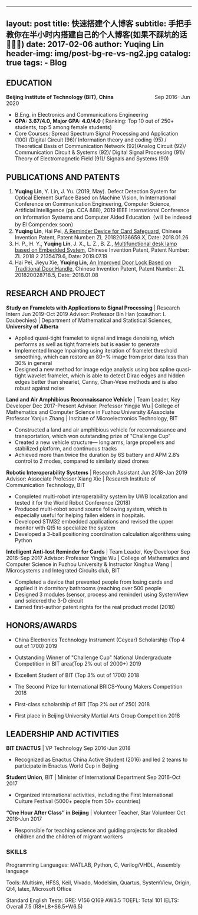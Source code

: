 
---
layout:     post
title:      快速搭建个人博客
subtitle:   手把手教你在半小时内搭建自己的个人博客(如果不踩坑的话🙈🙊🙉)
date:       2017-02-06
author:     Yuqing Lin
header-img: img/post-bg-re-vs-ng2.jpg
catalog: true
tags:
    - Blog
---


## EDUCATION
	
**Beijing Institute of Technology (BIT), China** &emsp; &emsp; &emsp; &emsp; &emsp; &emsp; Sep 2016- Jun 2020
- B.Eng. in Electronics and Communications Engineering
- **GPA: 3.67/4.0, Major GPA: 4.0/4.0** ( Ranking: Top 10 out of 250+ students, top 5 among female students)
- Core Courses: Spread Spectrum Signal Processing and Application (100) /Digital Circuit (96)/ Information theory and coding (95) / Theoretical Basis of Communication Network (92)/Analog Circuit (92)/ Communication Circuit & Systems (92)/ Digital Signal Processing (91)/ Theory of Electromagnetic Field (91)/ Signals and Systems (90)

## PUBLICATIONS AND PATENTS

1.	**Yuqing Lin**, Y. Lin, J. Yu. (2019, May). Defect Detection System for Optical Element Surface Based on Machine Vision, In International Conference on Communication Engineering, Computer Science, Artificial Intelligence (pp. CCA 888), 2019 IEEE International Conference on Information Systems and Computer Aided Education（will be indexed by EI Compendex soon）
2.	**Yuqing Lin**, Hai Pei,  [A Reminder Device for Card Safeguard](http://epub.sipo.gov.cn/tdcdesc.action?strWhere=CN207799879U), Chinese Invention Patent, Patent Number: ZL 201820136659.X, Date: 2018.01.26
3.	H. P., H. Y., **Yuqing Lin**, J. X., L. Z., B. Z., [Multifunctional desk lamp based on Embedded System](http://epub.sipo.gov.cn/tdcdesc.action?strWhere=CN209130571U), Chinese Invention Patent, Patent Number: ZL 2018 2 2135479.6, Date: 2019.07.19
4.	Hai Pei, Jieyu Xie, **Yuqing Lin**, [An Improved Door Lock Based on Traditional Door Handle](http://epub.sipo.gov.cn/tdcdesc.action?strWhere=CN207794802U), Chinese Invention Patent, Patent Number: ZL 201820028718.5, Date: 2018.01.08

## RESEARCH AND PROJECT	

**Study on Framelets with Applications to Signal Processing** | Research Intern                                        Jun 2019-Oct 2019
Advisor: Professor Bin Han (coauthor: I. Daubechies) | Department of Mathematical and Statistical Sciences, **University of Alberta**
- Applied quasi-tight framelet to signal and image denoising, which performs as well as tight framelets but is easier to generate
- Implemented Image Inpainting using iteration of framelet threshold smoothing, which can restore an 80+% image from prior data less than 30% in general
- Designed a new method for image edge analysis using box spline quasi-tight wavelet framelet, which is able to detect Dirac edges and hidden edges better than shearlet, Canny, Chan-Vese methods and is also robust against noise

**Land and Air Amphibious Reconnaissance Vehicle** | Team Leader, Key Developer                                         Dec 2017-Present
Advisor: Professor Yingjie Wu | College of Mathematics and Computer Science in Fuzhou University &Associate Professor Yanjun Zhang | Institute of Microelectronics Technology, BIT 
- Constructed a land and air amphibious vehicle for reconnaissance and transportation, which won outstanding prize of "Challenge Cup"
- Created a new vehicle structure— long arms, large propellers and stabilized platform, and continuous tracks
- Achieved more than twice the duration by 6S battery and APM 2.8’s control to 2 modes, compared to similarly sized drones

**Robotic Interoperability Systems** | Research Assistant                                                              Jun 2018-Jan 2019
Advisor: Associate Professor Xiang Xie | Research Institute of Communication Technology, BIT
- Completed multi-robot interoperability system by UWB localization and tested it for the World Robot Conference (2018) 
- Produced multi-robot sound source following system, which is especially useful for helping fallen elders in hospitals.
- Developed STM32 embedded applications and revised the upper monitor with Qt5 to specialize the system
- Developed a 3-ball positioning coordination calculation algorithms using Python

**Intelligent Anti-lost Reminder for Cards** | Team Leader, Key Developer                                              Sep 2016-Sep 2017
Advisor: Professor Yingjie Wu | College of Mathematics and Computer Science in Fuzhou University & Instructor Xinghua Wang | Microsystems and Integrated Circuits club, BIT
- Completed a device that prevented people from losing cards and applied it in dormitory bathrooms (reaching over 500 people
- Designed 3 modules (sensor, process and reminder) using SystemView and soldered the 3-D circuit 
- Earned first-author patent rights for the real product model (2018)

## HONORS/AWARDS

- China Electronics Technology Instrument (Ceyear) Scholarship (Top 4 out of 1700)                                                  2019

- Outstanding Winner of "Challenge Cup" National Undergraduate Competition in BIT area(Top 2% out of 2000+)                         2019

- Excellent Student of BIT (Top 3% out of 1700)                                                                                     2018

- The Second Prize for International BRICS-Young Makers Competition		                                                    2018

- First-class scholarship of BIT (Top 2% out of 250)                                                                                2018

- First place in Beijing University Martial Arts Group Competition                                                                  2018

## LEADERSHIP AND ACTIVITIES

**BIT ENACTUS** | VP Technology                                                                                        Sep 2016-Jun 2018
- Recognized as Enactus China Active Student (2016) and led 2 teams to participate in Enactus World Cup in Beijing

**Student Union**, BIT | Minister of International Department                                  	                       Sep 2016-Oct 2017
- Organized international activities, including the First International Culture Festival (5000+ people from 50+ countries) 

**“One Hour After Class” in Beijing** | Volunteer Teacher, Star Volunteer                      	                       Oct 2016-Jun 2017
- Responsible for teaching science and guiding projects for disabled children and the children of migrant workers

### SKILLS

Programming Languages: MATLAB, Python, C, Verilog/VHDL, Assembly language

Tools: Multisim, HFSS, Keil, Vivado, Modelsim, Quartus, SystemView, Origin, Qt4, latex, Microsoft Office

Standard English Tests: GRE: V156 Q169 AW3.5        TOEFL: Total 101        IELTS: Overall 7.5 (R8+L8+S6.5+W6.5)
